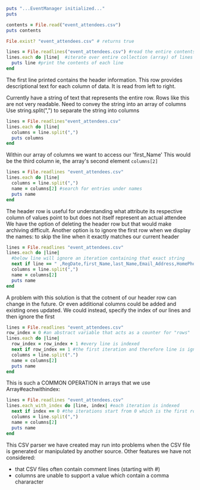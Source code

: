 ```ruby
puts "...EventManager initialized..."
puts

contents = File.read("event_attendees.csv")
puts contents

File.exist? "event_attendees.csv" # returns true
```

```ruby
lines = File.readlines("event_attendees.csv") #read the entire contents of a file as an array of lines
lines.each do |line|  #iterate over entire collection (array) of lines
  puts line #print the contents of each line
end
```


The first line printed contains the header information.
This row provides descriptional text for each column of data.
It is read from left to right.


Currently have a string of text that represents the entire row.
Rows like this are not very readable.
Need to convey the string into an array of columns
Use string.split(",") to separate the string into columns

```ruby
lines = File.readlines"event_attendees.csv"
lines.each do |line|
  columns = line.split(",")
  puts columns
end
```

Within our array of columns we want to access our 'first_Name'
This would be the third column ie, the array's second element `columns[2]`

```ruby
lines = File.readlines "event_attendees.csv"
lines.each do |line|
  columns = line.split(",")
  name = columns[2] #search for entries under names
  puts name
end
```

The header row is useful for understanding what attribute its respective
 column of values point to but does not itself represent an actual attendee
We have the option of deleting the header row but that would make
 archiving difficult.
Another option is to ignore the first row when we display the names: to
 skip the line when it exactly matches our current header

```ruby
lines = File.readlines "event_attendees.csv"
lines.each do |line|
  #below line will ignore an iteration containing that exact string
  next if line == " ,RegDate,first_Name,last_Name,Email_Address,HomePhone,Street,City,State,Zipcode\n"
  columns = line.split(",")
  name = columns[2]
  puts name
end
```

A problem with this solution is that the cotnent of our header row
 can change in the future. Or even additional columns could be added
 and existing ones updated.
 We could instead, specify the index of our lines and then ignore the first

```ruby
lines = File.readlines "event_attendees.csv"
row_index = 0 #an abstract variable that acts as a counter for "rows"
lines.each do |line|
  row_index = row_index + 1 #every line is indexed
  next if row_index == 1 #the first iteration and therefore line is ignored
  columns = line.split(".")
  name = columns[2]
  puts name
end
```

This is such a COMMON OPERATION in arrays that we use Array#eachwithindex:

```ruby
lines = File.readlines "event_attendees.csv"
lines.each_with_index do |line, index| #each iteration is indexed
  next if index == 0 #the iterations start from 0 which is the first row
  columns = line.split(",")
  name = columns[2]
  puts name
end
```

This CSV parser we have created may run into problems when the CSV file
 is generated or manipulated by another source.
Other features we have not considered:
 - that CSV files often contain comment lines (starting with #)
 - columns are unable to support a value which contain a comma chararacter
